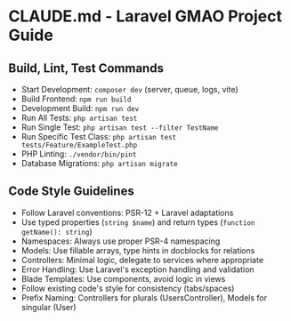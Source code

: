# CLAUDE.md - Laravel GMAO Project Guide

## Build, Lint, Test Commands
- Start Development: `composer dev` (server, queue, logs, vite)
- Build Frontend: `npm run build`
- Development Build: `npm run dev`
- Run All Tests: `php artisan test`
- Run Single Test: `php artisan test --filter TestName`
- Run Specific Test Class: `php artisan test tests/Feature/ExampleTest.php`
- PHP Linting: `./vendor/bin/pint`
- Database Migrations: `php artisan migrate`

## Code Style Guidelines
- Follow Laravel conventions: PSR-12 + Laravel adaptations
- Use typed properties (`string $name`) and return types (`function getName(): string`)
- Namespaces: Always use proper PSR-4 namespacing
- Models: Use fillable arrays, type hints in docblocks for relations
- Controllers: Minimal logic, delegate to services where appropriate
- Error Handling: Use Laravel's exception handling and validation
- Blade Templates: Use components, avoid logic in views
- Follow existing code's style for consistency (tabs/spaces)
- Prefix Naming: Controllers for plurals (UsersController), Models for singular (User)
